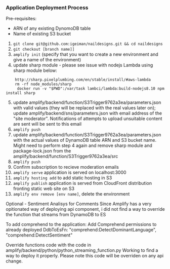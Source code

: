 ### Application Deployment Process

Pre-requisites:
 - ARN of any existing DynomoDB table
 - Name of existing S3 bucket

1. `git clone git@github.com:igeiman/naildesigns.git && cd naildesigns`
2. `git checkout [branch name]]`
3. `amplify init` (specify that you want to create a new environment and give a name of the environment)
4. update sharp module - please see issue with nodejs Lambda using sharp module below:
```
	http://sharp.pixelplumbing.com/en/stable/install/#aws-lambda
	rm -rf node_modules/sharp
	 docker run -v "$PWD":/var/task lambci/lambda:build-nodejs8.10 npm install sharp
```
5. update amplify/backend/function/S3Trigger9762a3ea/parameters.json with valid values (they will be replaced with the real values later on); update amplify/backend/sns/parameters.json with email address of the "site moderator". Notifications of attempts to upload unsuitable content are sent will be sent to this email
6. `amplify push`
7. update amplify/backend/function/S3Trigger9762a3ea/parameters.json with the actual values of DynamoDB table ARN and S3 bucket name. Might need to perform step 4 again and remove sharp module and package-lock.json from the amplify/backend/function/S3Trigger9762a3ea/src
8. `amplify push`
9. Confirm subscription to recieve moderation emails
9. `amplify serve`   application is served on localhost:3000
10. `amplify hosting add` to add static hosting in S3
11. `amplify publish` application is served from CloudFront distribution fronting static web site on S3
12. `amplify env remove [env name]`, delete the environment

Optional - Sentiment Analisys for Comments
Since Amplify has a very opitionated way of deploying api component, i did not find a way to override the function that streams from DynamoDB to ES

To add comprehend to the application:
Add Comprehend permissions to already deployed DdbToEsFn:
                "comprehend:DetectDominantLanguage",
                "comprehend:DetectSentiment"

Override functions code with the code in amplify/backend/python/python_streaming_function.py
Working to find a way to deploy it properly.
Please note this code will be overriden on any api change.
